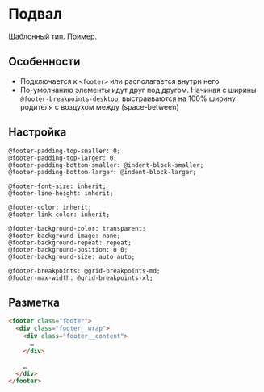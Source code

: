 # Подвал

Шаблонный тип. [Пример](http://sedona.stage.constlab.ru/blocks/footer/).

## Особенности

* Подключается к `<footer>` или располагается внутри него
* По-умолчанию элементы идут друг под другом. Начиная с ширины `@footer-breakpoints-desktop`, выстраиваются на 100% ширину родителя с воздухом между (space-between)

## Настройка

```less
@footer-padding-top-smaller: 0;
@footer-padding-top-larger: 0;
@footer-padding-bottom-smaller: @indent-block-smaller;
@footer-padding-bottom-larger: @indent-block-larger;

@footer-font-size: inherit;
@footer-line-height: inherit;

@footer-color: inherit;
@footer-link-color: inherit;

@footer-background-color: transparent;
@footer-background-image: none;
@footer-background-repeat: repeat;
@footer-background-position: 0 0;
@footer-background-size: auto auto;

@footer-breakpoints: @grid-breakpoints-md;
@footer-max-width: @grid-breakpoints-xl;
```

## Разметка

```html
<footer class="footer">
  <div class="footer__wrap">
    <div class="footer__content">
      …
    </div>
    
    …
  </div>
</footer>
```
